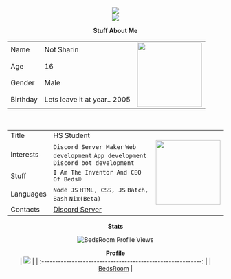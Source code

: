 <center><img src="https://capsule-render.vercel.app/api?type=waving&color=gradient&height=350&section=header&text=BedsRoom&fontSize=150&fontAlignY=35&animation=twinkling&fontColor=gradient" /></center>
<center><img src="https://capsule-render.vercel.app/api?type=waving&color=gradient&height=150&section=header&text=Beds©&fontSize=100&fontAlignY=35&animation=twinkling&fontColor=gradient" />

**Stuff About Me**
<table>
  <tr>
    <td>Name</td>
    <td>Not Sharin</td>
    <td rowspan="4"><img src="https://distok.top/stickers/755240383084232756/755244598799892490.gif" width="150" height="150"></td>
  </tr>
  <tr>
    <td>Age</td>
    <td>16</td>
  </tr>
  <tr>
    <td>Gender</td>
    <td>Male</td>
  </tr>
  <tr>
    <td>Birthday</td>
    <td>Lets leave it at year.. 2005</td>
  </tr>
</table>
<br>
<table>
  <tr>
    <td>Title</td>
    <td>HS Student</td>
    <td rowspan="5"><img src="https://distok.top/stickers/755240383084232756/755243061088616458.gif" width="150" height="150"></td>
  </tr>
  <tr>
    <td>Interests</td>
    <td><code>Discord Server Maker</code> <code>Web development</code> <code>App development</code> <code>Discord bot development</code></td>
  </tr>
  <tr>
    <td>Stuff</td>
    <td><code>I Am The Inventor And CEO Of Beds©</td>
  </tr>
  <tr>
    <td>Languages</td>
    <td><code>Node JS</code> <code>HTML, CSS, JS</code> <code>Batch, Bash</code> <code>Nix(Beta)</code></td>
  </tr>
  <tr>
    <td>Contacts</td>
    <td><a href="https://discord.gg/uZjg3Ydehd">Discord Server</a></td>
  </tr>
</table>

**Stats**
<p align="center"> <img src="https://komarev.com/ghpvc/?username=bedsroom&style=round-square&color=006400" alt="BedsRoom Profile Views" /> </p>

  
**Profile**  
  | <img src = "https://avatars.githubusercontent.com/u/91224083?v=4"> | 
| :----------------------------------------------------------: | 
|     [BedsRoom](https://github.com/bedsroom) |           
